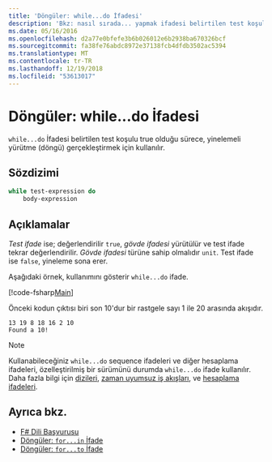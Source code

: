 ```yaml
---
title: 'Döngüler: while...do İfadesi'
description: 'Bkz: nasıl sırada... yapmak ifadesi belirtilen test koşulu true olduğu sürece, yinelemeli yürütme (döngü) gerçekleştirmek için kullanılır.'
ms.date: 05/16/2016
ms.openlocfilehash: d2a77e0bfefe3b6b026012e6b2938ba670326bcf
ms.sourcegitcommit: fa38fe76abdc8972e37138fcb4dfdb3502ac5394
ms.translationtype: MT
ms.contentlocale: tr-TR
ms.lasthandoff: 12/19/2018
ms.locfileid: "53613017"
---
```

# <a name="loops-whiledo-expression"></a>Döngüler: while...do İfadesi

`while...do` İfadesi belirtilen test koşulu true olduğu sürece, yinelemeli yürütme (döngü) gerçekleştirmek için kullanılır.

## <a name="syntax"></a>Sözdizimi

```fsharp
while test-expression do
    body-expression
```

## <a name="remarks"></a>Açıklamalar

*Test ifade* ise; değerlendirilir `true`, *gövde ifadesi* yürütülür ve test ifade tekrar değerlendirilir. *Gövde ifadesi* türüne sahip olmalıdır `unit`. Test ifade ise `false`, yineleme sona erer.

Aşağıdaki örnek, kullanımını gösterir `while...do` ifade.

[!code-fsharp[Main](../../../samples/snippets/fsharp/lang-ref-2/snippet5301.fs)]

Önceki kodun çıktısı biri son 10'dur bir rastgele sayı 1 ile 20 arasında akışıdır.

```
13 19 8 18 16 2 10
Found a 10!
```

> [!NOTE]
> Kullanabileceğiniz `while...do` sequence ifadeleri ve diğer hesaplama ifadeleri, özelleştirilmiş bir sürümünü durumda `while...do` ifade kullanılır. Daha fazla bilgi için [dizileri](sequences.md), [zaman uyumsuz iş akışları](asynchronous-workflows.md), ve [hesaplama ifadeleri](computation-expressions.md).

## <a name="see-also"></a>Ayrıca bkz.

- [F# Dili Başvurusu](index.md)
- [Döngüler: `for...in` İfade](loops-for-in-expression.md)
- [Döngüler: `for...to` İfade](loops-for-to-expression.md)